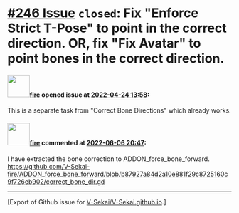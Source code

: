 # [\#246 Issue](https://github.com/V-Sekai/V-Sekai.github.io/issues/246) `closed`: Fix "Enforce Strict T-Pose" to point in the correct direction. OR, fix "Fix Avatar" to point bones in the correct direction.

#### <img src="https://avatars.githubusercontent.com/u/32321?u=c2e06a3d2b49a467aa907e54aa259516440267cc&v=4" width="50">[fire](https://github.com/fire) opened issue at [2022-04-24 13:58](https://github.com/V-Sekai/V-Sekai.github.io/issues/246):

This is a separate task from "Correct Bone Directions" which already works.

#### <img src="https://avatars.githubusercontent.com/u/32321?u=c2e06a3d2b49a467aa907e54aa259516440267cc&v=4" width="50">[fire](https://github.com/fire) commented at [2022-06-06 20:47](https://github.com/V-Sekai/V-Sekai.github.io/issues/246#issuecomment-1147909673):

I have extracted the bone correction to ADDON_force_bone_forward. https://github.com/V-Sekai-fire/ADDON_force_bone_forward/blob/b87927a84d2a10e881f29c8725160c9f726eb902/correct_bone_dir.gd


-------------------------------------------------------------------------------



[Export of Github issue for [V-Sekai/V-Sekai.github.io](https://github.com/V-Sekai/V-Sekai.github.io).]
